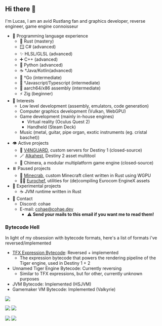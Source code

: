 ## Hi there 👋
I'm Lucas, I am an avid Rustlang fan and graphics developer, reverse engineer, game engine connoisseur 

- 📝 Programming language experience
  - 🦀 Rust (mastery)
  - 🪟 C# (advanced)
  - ✨ HLSL/GLSL (advanced)
  - ➕ C++ (advanced)
  - 🐍 Python (advanced)
  - ☕ †Java/Kotlin(advanced)
  - 🔵 †Go (intermediate)
  - 📜 †Javascript/Typescript (intermediate)
  - 💽 aarch64/x86 assembly (intermediate)
  - ⚡ Zig (beginner)
- 👀 Interests
  - Low level development (assembly, emulators, code generation)
  - Computer graphics development (Vulkan, WebGPU)
  - Game development (mainly in-house engines)
    - Virtual reality (Oculus Quest 2)
    - Handheld (Steam Deck)
  - Music (metal, guitar, pipe organ, exotic instruments (eg. cristal baschet))
- 👁️ Active projects
  - 🔫 [V4NGUARD](https://github.com/v4nguard), custom servers for Destiny 1 (closed-source)
  - 🪄 [Alkahest](https://github.com/cohaereo/alkahest), Destiny 2 asset multitool
  - 🎥 Chimera, a modular multiplatform game engine (closed-source)
- ⏸️ Paused projects
  - 🦀 [Minecrab](https://github.com/cohaereo/minecrab), custom Minecraft client written in Rust using WGPU
  - 👨‍🍳 [Eurochef](https://github.com/eurotools/eurochef), utilities for (de)compiling Eurocom EngineX assets
- 🧪 Experimental projects
  - ☕ JVM runtime written in Rust
- 📨 Contact
  - Discord: cohae
  - E-mail: cohae@cohae.dev
    - ⚠️ **Send your mails to this email if you want me to read them!**

### Bytecode Hell
In light of my obsession with bytecode formats, here's a list of formats i've reversed/implemented
- [TFX Expression Bytecode](https://github.com/cohaereo/alkahest/blob/lightfall/docs/shaders/bytecode.md): Reversed + implemented
  - The expression bytecode that powers the rendering pipeline of the Tiger engine, used in Destiny 1 + 2
- Unnamed Tiger Engine Bytecode: Currently reversing
  - Similar to TFX expressions, but for other, currently unknown purposes
- JVM Bytecode: Implemented (HSJVM)
- Gamemaker VM Bytecode: Implemented (Valkyrie)

![](https://github-profile-summary-cards.vercel.app/api/cards/profile-details?username=cohaereo&theme=github_dark)
<p float="left">
  
  ![](https://github-profile-summary-cards.vercel.app/api/cards/repos-per-language?username=cohaereo&theme=github_dark)
  ![](https://github-profile-summary-cards.vercel.app/api/cards/most-commit-language?username=cohaereo&theme=github_dark)
  
</p>

<p float="left">
  
  ![](https://github-profile-summary-cards.vercel.app/api/cards/stats?username=cohaereo&theme=github_dark)
  ![](https://github-profile-summary-cards.vercel.app/api/cards/productive-time?username=cohaereo&theme=github_dark)

</p>
